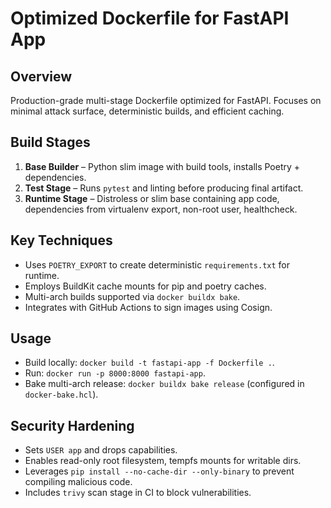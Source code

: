 # Optimized Dockerfile for FastAPI App

## Overview
Production-grade multi-stage Dockerfile optimized for FastAPI. Focuses on minimal attack surface, deterministic builds, and efficient caching.

## Build Stages
1. **Base Builder** – Python slim image with build tools, installs Poetry + dependencies.
2. **Test Stage** – Runs `pytest` and linting before producing final artifact.
3. **Runtime Stage** – Distroless or slim base containing app code, dependencies from virtualenv export, non-root user, healthcheck.

## Key Techniques
- Uses `POETRY_EXPORT` to create deterministic `requirements.txt` for runtime.
- Employs BuildKit cache mounts for pip and poetry caches.
- Multi-arch builds supported via `docker buildx bake`.
- Integrates with GitHub Actions to sign images using Cosign.

## Usage
- Build locally: `docker build -t fastapi-app -f Dockerfile .`.
- Run: `docker run -p 8000:8000 fastapi-app`.
- Bake multi-arch release: `docker buildx bake release` (configured in `docker-bake.hcl`).

## Security Hardening
- Sets `USER app` and drops capabilities.
- Enables read-only root filesystem, tempfs mounts for writable dirs.
- Leverages `pip install --no-cache-dir --only-binary` to prevent compiling malicious code.
- Includes `trivy` scan stage in CI to block vulnerabilities.

